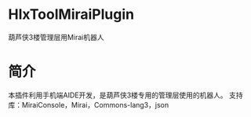 # HlxToolMiraiPlugin
葫芦侠3楼管理层用Mirai机器人

# 简介
本插件利用手机端AIDE开发，是葫芦侠3楼专用的管理层使用的机器人。
支持库：MiraiConsole，Mirai，Commons-lang3，json
